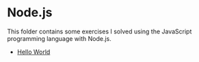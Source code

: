# Node.js

This folder contains some exercises I solved using the JavaScript programming language with Node.js.

- [Hello World](/nodeJS/helloWorld.js)